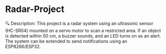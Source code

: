 # Radar-Project
🔍 Description: This project is a radar system using an ultrasonic sensor (HC-SR04) mounted on a servo motor to scan a restricted area. If an object is detected within 50 cm, a buzzer sounds, and an LED turns on as an alert. The system can be extended to send notifications using an ESP8266/ESP32.  
